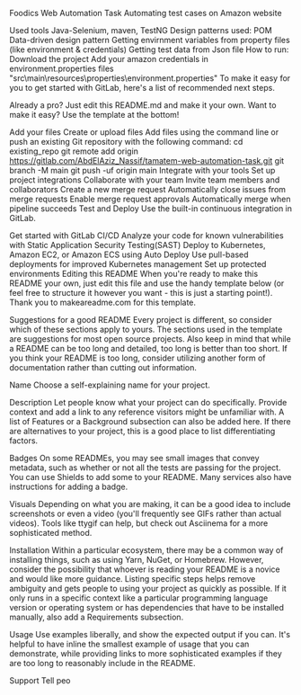 Foodics Web Automation Task
Automating test cases on Amazon website

Used tools
Java-Selenium, maven, TestNG
Design patterns used:
POM
Data-driven design pattern
Getting envirnment variables from property files (like environment & credentials)
Getting test data from Json file
How to run:
Download the project
Add your amazon credentials in environment.properties files "src\main\resources\properties\environment.properties"
To make it easy for you to get started with GitLab, here's a list of recommended next steps.

Already a pro? Just edit this README.md and make it your own. Want to make it easy? Use the template at the bottom!

Add your files
 Create or upload files
 Add files using the command line or push an existing Git repository with the following command:
cd existing_repo
git remote add origin https://gitlab.com/AbdElAziz_Nassif/tamatem-web-automation-task.git
git branch -M main
git push -uf origin main
Integrate with your tools
 Set up project integrations
Collaborate with your team
 Invite team members and collaborators
 Create a new merge request
 Automatically close issues from merge requests
 Enable merge request approvals
 Automatically merge when pipeline succeeds
Test and Deploy
Use the built-in continuous integration in GitLab.

 Get started with GitLab CI/CD
 Analyze your code for known vulnerabilities with Static Application Security Testing(SAST)
 Deploy to Kubernetes, Amazon EC2, or Amazon ECS using Auto Deploy
 Use pull-based deployments for improved Kubernetes management
 Set up protected environments
Editing this README
When you're ready to make this README your own, just edit this file and use the handy template below (or feel free to structure it however you want - this is just a starting point!). Thank you to makeareadme.com for this template.

Suggestions for a good README
Every project is different, so consider which of these sections apply to yours. The sections used in the template are suggestions for most open source projects. Also keep in mind that while a README can be too long and detailed, too long is better than too short. If you think your README is too long, consider utilizing another form of documentation rather than cutting out information.

Name
Choose a self-explaining name for your project.

Description
Let people know what your project can do specifically. Provide context and add a link to any reference visitors might be unfamiliar with. A list of Features or a Background subsection can also be added here. If there are alternatives to your project, this is a good place to list differentiating factors.

Badges
On some READMEs, you may see small images that convey metadata, such as whether or not all the tests are passing for the project. You can use Shields to add some to your README. Many services also have instructions for adding a badge.

Visuals
Depending on what you are making, it can be a good idea to include screenshots or even a video (you'll frequently see GIFs rather than actual videos). Tools like ttygif can help, but check out Asciinema for a more sophisticated method.

Installation
Within a particular ecosystem, there may be a common way of installing things, such as using Yarn, NuGet, or Homebrew. However, consider the possibility that whoever is reading your README is a novice and would like more guidance. Listing specific steps helps remove ambiguity and gets people to using your project as quickly as possible. If it only runs in a specific context like a particular programming language version or operating system or has dependencies that have to be installed manually, also add a Requirements subsection.

Usage
Use examples liberally, and show the expected output if you can. It's helpful to have inline the smallest example of usage that you can demonstrate, while providing links to more sophisticated examples if they are too long to reasonably include in the README.

Support
Tell peo